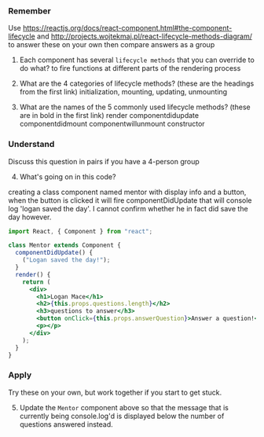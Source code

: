 ### Remember

Use https://reactjs.org/docs/react-component.html#the-component-lifecycle and http://projects.wojtekmaj.pl/react-lifecycle-methods-diagram/ to answer these on your own then compare answers as a group

1.  Each component has several `lifecycle methods` that you can override to do what?
to fire functions at different parts of the rendering process

2.  What are the 4 categories of lifecycle methods? (these are the headings from the first link)
initialization, mounting, updating, unmounting

3.  What are the names of the 5 commonly used lifecycle methods? (these are in bold in the first link)
render
componentdidupdate
componentdidmount
componentwillunmount
constructor

### Understand

Discuss this question in pairs if you have a 4-person group

4.  What's going on in this code?

creating a class component named mentor with display info and a button, when the button is clicked it will fire componentDidUpdate that will console log 'logan saved the day'. I cannot confirm whether he in fact did save the day however.

```jsx
import React, { Component } from "react";

class Mentor extends Component {
  componentDidUpdate() {
    ("Logan saved the day!");
  }
  render() {
    return (
      <div>
        <h1>Logan Mace</h1>
        <h2>{this.props.questions.length}</h2>
        <h3>questions to answer</h3>
        <button onClick={this.props.answerQuestion}>Answer a question!</button>
        <p></p>
      </div>
    );
  }
}
```

### Apply

Try these on your own, but work together if you start to get stuck.

5.  Update the `Mentor` component above so that the message that is currently being console.log'd is displayed below the number of questions answered instead.
